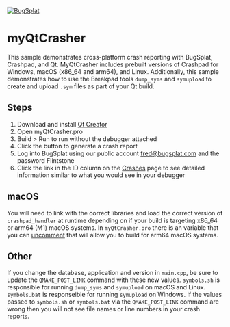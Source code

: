 [![BugSplat](https://s3.amazonaws.com/bugsplat-public/npm/header.png)](https://www.bugsplat.com)

# myQtCrasher

This sample demonstrates cross-platform crash reporting with BugSplat, Crashpad, and Qt. MyQtCrasher includes prebuilt versions of Crashpad for Windows, macOS (x86_64 and arm64), and Linux. Additionally, this sample demonstrates how to use the Breakpad tools `dump_syms` and `symupload` to create and upload `.sym` files as part of your Qt build.

## Steps
1. Download and install [Qt Creator](https://www.qt.io/download)
2. Open myQtCrasher.pro
3. Build > Run to run without the debugger attached
4. Click the button to generate a crash report
5. Log into BugSplat using our public account fred@bugsplat.com and the password Flintstone
6. Click the link in the ID column on the [Crashes](https://app.bugsplat.com/v2/crashes?database=Fred&c0=appName&f0=EQUAL&v0=myQtCrasher) page to see detailed information similar to what you would see in your debugger

## macOS

You will need to link with the correct libraries and load the correct version of `crashpad_handler` at runtime depending on if your build is targeting x86_64 or arm64 (M1) macOS systems. In `myQtCrasher.pro` there is an variable that you can [uncomment](https://github.com/BugSplat-Git/my-qt-crasher/blob/4a6b1e9cb6084963fd457e745e9142db9c05f063/myQtCrasher.pro#L51) that will allow you to build for arm64 macOS systems.

## Other

If you change the database, application and version in `main.cpp`, be sure to update the `QMAKE_POST_LINK` command with these new values. `symbols.sh` is responsible for running `dump_syms` and `symupload` on macOS and Linux. `symbols.bat` is responseible for running `symupload` on Windows. If the values passed to `symbols.sh` or `symbols.bat` via the `QMAKE_POST_LINK` command are wrong then you will not see file names or line numbers in your crash reports.
